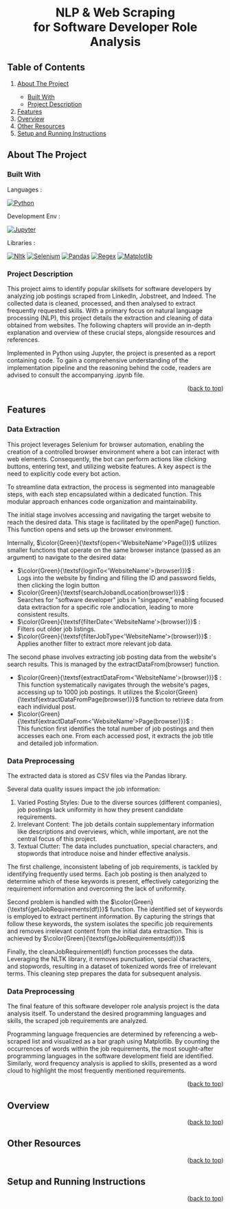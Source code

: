 <!-- PROJECT TITLE -->
<h1 id="toc" align="center">NLP & Web Scraping <br/> for Software Developer Role Analysis</h1>

<!-- TABLE OF CONTENTS -->
<h2>Table of Contents</h2>
<ol>
  <li><a href="#about-the-project">About The Project</a></li>
  <ul>
    <li><a href="#built-with">Built With</a></li>
    <li><a href="#project-description">Project Description</a></li>
  </ul>
  <li><a href="#features">Features</a></li>
  <li><a href="#overview">Overview</a></li>
  <li><a href="#resources">Other Resources</a></li>
  <li><a href="#setup-running">Setup and Running Instructions</a></li>
</ol>


<!-- ABOUT THE PROJECT -->
<h2 id="about-the-project">About The Project</h2>
<h3 id="built-with">Built With</h3>

<p>Languages : </p>

[![Python][Python.img]][Python-url]

<p>Development Env : </p>

[![Jupyter][Jupyter.img]][Jupyter-url]

<p>Libraries : </p>

[![Nltk][Nltk.img]][Nltk-url]
[![Selenium][Selenium.img]][Selenium-url]
[![Pandas][Pandas.img]][Pandas-url]
[![Regex][Regex.img]][Regex-url]
[![Matplotlib][Matplotlib.img]][Matplotlib-url]

<h3 id="project-description">Project Description</h3>

<p>
  This project aims to identify popular skillsets for software developers by analyzing job postings scraped from LinkedIn, Jobstreet, and Indeed. The collected data is cleaned, processed, and then analysed to extract frequently requested skills.
With a primary focus on natural language processing (NLP), this project details the extraction and cleaning of data obtained from websites. The following chapters will provide an in-depth explanation and overview of these crucial steps, alongside resources and references. 
  
  Implemented in Python using Jupyter, the project is presented as a report containing code. To gain a comprehensive understanding of the implementation pipeline and the reasoning behind the code, readers are advised to consult the accompanying .ipynb file.
</p>

<p align="right">(<a href="#toc">back to top</a>)</p>


<!-- FEATURES -->
<h2 id="features">Features</h2>

<h3>Data Extraction</h3>
<p>
  This project leverages Selenium for browser automation, enabling the creation of a controlled browser environment where a bot can interact with web elements. Consequently, the bot can perform actions like clicking buttons, entering text, and utilizing website features. A key aspect is the need to explicitly code every bot action.

  To streamline data extraction, the process is segmented into manageable steps, with each step encapsulated within a dedicated function. This modular approach enhances code organization and maintainability.
 
  The initial stage involves accessing and navigating the target website to reach the desired data. This stage is facilitated by the  open<WebsiteName>Page() function. This function opens and sets up the browser environment.<br>
  
  Internally, $\color{Green}{\textsf{open<'WebsiteName'>Page()}}$ utilizes smaller functions that operate on the same browser instance (passed as an argument) to navigate to the desired data:

  <ul>
    <li>
      $\color{Green}{\textsf{loginTo<'WebsiteName'>(browser)}}$ : <br>
      Logs into the website by finding and filling the ID and password fields, then clicking the login button
    </li>
    <li>
      $\color{Green}{\textsf{searchJobandLocation(browser)}}$ : <br>
      Searches for "software developer" jobs in "singapore," enabling focused data extraction 
      for a specific role andlocation, leading to more consistent results.
    <li>
      $\color{Green}{\textsf{filterDate<'WebsiteName'>(browser)}}$ : <br>
      Filters out older job listings.
    </li>
    <li>
      $\color{Green}{\textsf{filterJobType<'WebsiteName'>(browser)}}$ : <br>
       Applies another filter to extract more relevant job data.
    </li>
  </ul>
        
  The second phase involves extracting job posting data from the website's search results. This is managed by the extractDataFrom<WebsiteName>(browser) function.

  <ul>
    <li>
      $\color{Green}{\textsf{extractDataFrom<'WebsiteName'>(browser)}}$ : <br>
      This function systematically navigates through the website's pages, accessing up to 1000 job postings. 
      It utilizes the $\color{Green}{\textsf{extractDataFrom<WebsiteName>Page(browser)}}$ function to 
      retrieve data from each individual post.
    </li>
    <li>
      $\color{Green}{\textsf{extractDataFrom<'WebsiteName'>Page(browser)}}$ : <br>
      This function first identifies the total number of job postings and then accesses each one. 
      From each accessed post, it extracts the job title and detailed job information.
    </li>
  </ul>
</p>

<h3>Data Preprocessing</h3>
<p>
  The extracted data is stored as CSV files via the Pandas library.

  Several data quality issues impact the job information:
  <ol>
    <li>Varied Posting Styles: Due to the diverse sources (different companies), job postings lack uniformity in how they present candidate requirements.</li>
    <li>Irrelevant Content: The job details contain supplementary information like descriptions and overviews, which, while important, are not the central focus of this project.</li>
    <li>Textual Clutter: The data includes punctuation, special characters, and stopwords that introduce noise and hinder effective analysis.</li>
  </ol>

  The first challenge, inconsistent labeling of job requirements, is tackled by identifying frequently used terms. Each job posting is then analyzed to determine which of these keywords is present, effectively categorizing the requirement information and overcoming the lack of uniformity. 
  
  Second problem is handled with the  $\color{Green}{\textsf{getJobRequirements(df)}}$ function. The identified set of keywords is employed to extract pertinent information. By capturing the strings that follow these keywords, the system isolates the specific job requirements and removes irrelevant content from the initial data extraction. This is achieved by $\color{Green}{\textsf{geJobRequirements(df)}}$ 
  
  Finally, the cleanJobRequirement(df) function processes the data. Leveraging the NLTK library, it removes punctuation, special characters, and stopwords, resulting in a dataset of tokenized words free of irrelevant terms. This cleaning step prepares the data for subsequent analysis.
</p>

<h3>Data Preprocessing</h3>
<p>
  The final feature of this software developer role analysis project is the data analysis itself. To understand the desired programming languages and skills, the scraped job requirements are analyzed. 

  Programming language frequencies are determined by referencing a web-scraped list and visualized as a bar graph using Matplotlib. By counting the occurrences of words within the job requirements, the most sought-after programming languages in the software development field are identified. Similarly, word frequency analysis is applied to skills, presented as a word cloud to highlight the most frequently mentioned requirements.
</p>
<p align="right">(<a href="#toc">back to top</a>)</p>


<!-- OVERVIEW -->
<h2 id="overview">Overview</h2>

<p align="right">(<a href="#toc">back to top</a>)</p>


<!-- OTHER RESOURCES-->
<h2 id="resources">Other Resources</h2>

<p align="right">(<a href="#toc">back to top</a>)</p>


<!-- SETUP AND RUNNING INSTRUCTIONS -->
<h2 id="setup-running">Setup and Running Instructions</h2>

<p align="right">(<a href="#toc">back to top</a>)</p>


<!-- MARKDOWN & IMAGES -->
[Python.img]: https://img.shields.io/badge/Python-3776AB?style=for-the-badge&logo=python&logoColor=white
[Python-url]: https://www.python.org/
[Jupyter.img]: https://img.shields.io/badge/Jupyter-F37626?style=for-the-badge&logo=jupyter&logoColor=white
[Jupyter-url]: https://jupyter.org/
[Nltk.img]: https://img.shields.io/badge/NLTK-154F5B?style=for-the-badge&logo=python&logoColor=white
[Nltk-url]: https://www.nltk.org/
[Selenium.img]: https://img.shields.io/badge/Selenium-43B02A?style=for-the-badge&logo=selenium&logoColor=white
[Selenium-url]: https://www.selenium.dev/
[Pandas.img]: https://img.shields.io/badge/Pandas-150458?style=for-the-badge&logo=pandas&logoColor=white
[Pandas-url]: https://pandas.pydata.org/
[Regex.img]: https://img.shields.io/badge/Regex-70B0E0?style=for-the-badge
[Regex-url]: https://regexr.com/
[Matplotlib.img]: https://img.shields.io/badge/Matplotlib-11557C?style=for-the-badge
[Matplotlib-url]: https://matplotlib.org/
